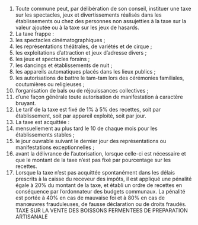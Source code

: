 1) Toute commune peut, par délibération de son conseil, instituer une taxe sur les spectacles, jeux et divertissements réalisés dans les établissements ou chez des personnes non assujetties à la taxe sur la valeur ajoutée ou à la taxe sur les jeux de hasards.
2) La taxe frappe :
1) les spectacles cinématographiques ;
1) les représentations théâtrales, de variétés et de cirque ;
1) les exploitations d’attraction et jeux d’adresse divers ;
1) les jeux et spectacles forains ;
1) les dancings et établissements de nuit ;
1) les appareils automatiques placés dans les lieux publics ;
1) les  autorisations  de  battre  le  tam-tam  lors  des  cérémonies  familiales,
coutumières ou religieuses ;
8) l’organisation de bals ou de réjouissances collectives ;
8) d’une  façon  générale  toute  autorisation  de  manifestation  à  caractère
bruyant.
3) Le tarif de la taxe est fixé de 1% à 5% des recettes, soit par établissement, soit par
appareil exploité, soit par jour.
4) La taxe est acquittée :
1) mensuellement au plus tard le 10 de chaque mois pour les établissements
stables ;
2) le jour ouvrable suivant le dernier jour des représentations ou manifestations
exceptionnelles ;
3) avant la délivrance de l’autorisation, lorsque celle-ci est nécessaire et que le
montant de la taxe n’est pas fixé par pourcentage sur les recettes.
5) Lorsque la taxe n’est pas acquittée spontanément dans les délais prescrits à la
caisse du receveur des impôts, il est appliqué une pénalité égale à 20% du montant de la taxe, et établi un ordre de recettes en conséquence par l’ordonnateur des budgets communaux.
La pénalité est portée à 40% en cas de mauvaise foi et à 80% en cas de manœuvres frauduleuses, de fausse déclaration ou de droits fraudés.
TAXE SUR LA VENTE DES BOISSONS FERMENTEES DE PREPARATION ARTISANALE